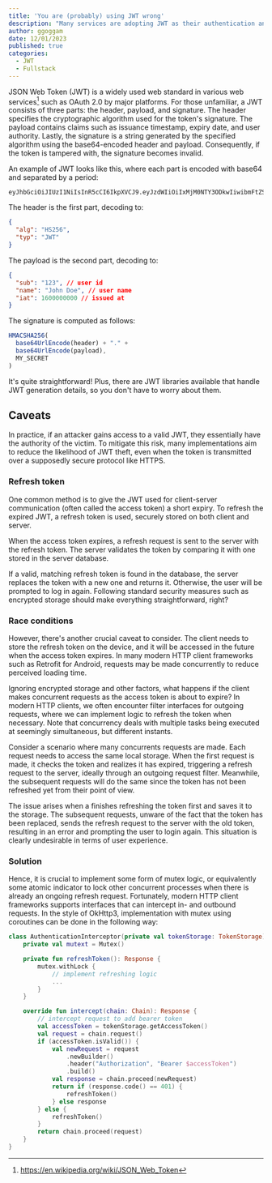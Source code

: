 ```yaml
---
title: 'You are (probably) using JWT wrong'
description: "Many services are adopting JWT as their authentication and authorization method. What are the caveats?"
author: ggoggam
date: 12/01/2023
published: true
categories:
  - JWT
  - Fullstack
---
```


JSON Web Token (JWT) is a widely used web standard in various web services[^1] such as OAuth 2.0 by major platforms. For those unfamiliar, a JWT consists of three parts: the header, payload, and signature. The header specifies the cryptographic algorithm used for the token's signature. The payload contains claims such as issuance timestamp, expiry date, and user authority. Lastly, the signature is a string generated by the specified algorithm using the base64-encoded header and payload. Consequently, if the token is tampered with, the signature becomes invalid.

An example of JWT looks like this, where each part is encoded with base64 and separated by a period:
```shell
eyJhbGciOiJIUzI1NiIsInR5cCI6IkpXVCJ9.eyJzdWIiOiIxMjM0NTY3ODkwIiwibmFtZSI6IkpvaG4gRG9lIiwiaWF0IjoxNTE2MjM5MDIyfQ.SflKxwRJSMeKKF2QT4fwpMeJf36POk6yJV_adQssw5c
```

The header is the first part, decoding to:
```json
{
  "alg": "HS256",
  "typ": "JWT"
}
```

The payload is the second part, decoding to:
```json
{
  "sub": "123", // user id
  "name": "John Doe", // user name
  "iat": 1600000000 // issued at
}
```

The signature is computed as follows:
```js
HMACSHA256(
  base64UrlEncode(header) + "." +
  base64UrlEncode(payload),
  MY_SECRET
)
```
It's quite straightforward! Plus, there are JWT libraries available that handle JWT generation details, so you don't have to worry about them.

## Caveats
In practice, if an attacker gains access to a valid JWT, they essentially have the authority of the victim. To mitigate this risk, many implementations aim to reduce the likelihood of JWT theft, even when the token is transmitted over a supposedly secure protocol like HTTPS.

### Refresh token
One common method is to give the JWT used for client-server communication (often called the access token) a short expiry. To refresh the expired JWT, a refresh token is used, securely stored on both client and server.

When the access token expires, a refresh request is sent to the server with the refresh token. The server validates the token by comparing it with one stored in the server database.

If a valid, matching refresh token is found in the database, the server replaces the token with a new one and returns it. Otherwise, the user will be prompted to log in again. Following standard security measures such as encrypted storage should make everything straightforward, right?

### Race conditions

However, there's another crucial caveat to consider. The client needs to store the refresh token on the device, and it will be accessed in the future when the access token expires. In many modern HTTP client frameworks such as Retrofit for Android, requests may be made concurrently to reduce perceived loading time.

Ignoring encrypted storage and other factors, what happens if the client makes concurrent requests as the access token is about to expire? In modern HTTP clients, we often encounter filter interfaces for outgoing requests, where we can implement logic to refresh the token when necessary. Note that concurrency deals with multiple tasks being executed at seemingly simultaneous, but different instants.

Consider a scenario where many concurrents requests are made. Each request needs to access the same local storage. When the first request is made, it checks the token and realizes it has expired, triggering a refresh request to the server, ideally through an outgoing request filter. Meanwhile, the subsequent requests will do the same since the token has not been refreshed yet from their point of view.

The issue arises when a finishes refreshing the token first and saves it to the storage. The subsequent requests, unware of the fact that the token has been replaced, sends the refresh request to the server with the old token, resulting in an error and prompting the user to login again. This situation is clearly undesirable in terms of user experience.

### Solution

Hence, it is crucial to implement some form of mutex logic, or equivalently some atomic indicator to lock other concurrent processes when there is already an ongoing refresh request.
Fortunately, modern HTTP client frameworks supports interfaces that can intercept in- and outbound requests. In the style of OkHttp3, implementation with mutex using coroutines can be done in the following way:
```kotlin
class AuthenticationInterceptor(private val tokenStorage: TokenStorage) : Interceptor {
    private val mutext = Mutex()

    private fun refreshToken(): Response {
        mutex.withLock {
            // implement refreshing logic
            ...
        }
    }

    override fun intercept(chain: Chain): Response {
        // intercept request to add bearer token
        val accessToken = tokenStorage.getAccessToken()
        val request = chain.request()
        if (accessToken.isValid()) {
            val newRequest = request
                .newBuilder()
                .header("Authorization", "Bearer $accessToken")
                .build()
            val response = chain.proceed(newRequest)
            return if (response.code() == 401) {
                refreshToken()
            } else response
        } else {
            refreshToken()
        }
        return chain.proceed(request)
    }
}
```


[^1]: https://en.wikipedia.org/wiki/JSON_Web_Token